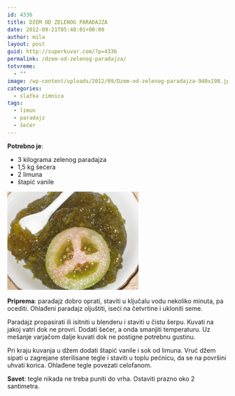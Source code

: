 ```yaml
---
id: 4336
title: DžEM OD ZELENOG PARADAJZA
date: 2012-09-21T05:48:01+00:00
author: mila
layout: post
guid: http://superkuvar.com/?p=4336
permalink: /dzem-od-zelenog-paradajza/
totvreme:
  - ""
image: /wp-content/uploads/2012/09/Dzem-od-zelenog-paradajza-940x198.jpg
categories:
  - slatka zimnica
tags:
  - limun
  - paradajz
  - šećer
---
```

**Potrebno je**:

  * 3 kilograma zelenog paradajza
  * 1,5 kg šećera
  * 2 limuna
  * štapić vanile

<img class="alignnone size-medium wp-image-4360" title="Dzem od zelenog paradajza" src="/wp-content/uploads/2012/09/Dzem-od-zelenog-paradajza-1024x768.jpg" alt="" width="300" height="225" /> 

**Priprema**: paradajz dobro oprati, staviti u ključalu vodu nekoliko minuta, pa ocediti. Ohlađeni paradajz oljuštiti, iseći na četvrtine i ukloniti seme.

Paradajz propasirati ili isitniti u blenderu i staviti u čistu šerpu. Kuvati na jakoj vatri dok ne provri. Dodati šećer, a onda smanjiti temperaturu. Uz mešanje varjačom dalje kuvati dok ne postigne potrebnu gustinu.

Pri kraju kuvanja u džem dodati štapić vanile i sok od limuna. Vruć džem sipati u zagrejane sterilisane tegle i staviti u toplu pećnicu, da se na površini uhvati korica. Ohlađene tegle povezati celofanom.

**Savet**: tegle nikada ne treba puniti do vrha. Ostaviti prazno oko 2 santimetra.